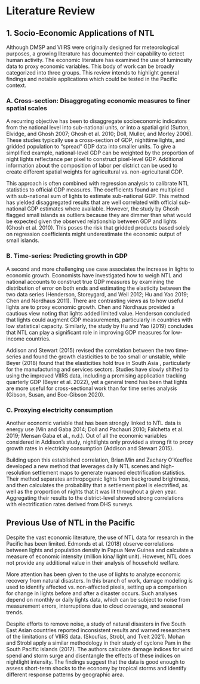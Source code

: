 # Literature Review

## 1. Socio-Economic Applications of NTL

Although DMSP and VIIRS were originally designed for meteorological purposes, a growing literature has documented their capability to detect human activity. The economic literature has examined the use of luminosity data to proxy economic variables. This body of work can be broadly categorized into three groups. This review intends to highlight general findings and notable applications which could be tested in the Pacific context.

### A. Cross-section: Disaggregating economic measures to finer spatial scales
A recurring objective has been to disaggregate socioeconomic indicators from the national level into sub-national units, or into a spatial grid (Sutton, Elvidge, and Ghosh 2007; Ghosh et al. 2010; Doll, Muller, and Morley 2006). These studies typically use a cross-section of GDP, nighttime lights, and gridded population to “spread” GDP data into smaller units. To give a simplified example, national-level GDP can be weighted by the proportion of night lights reflectance per pixel to construct pixel-level GDP. Additional information about the composition of labor per district can be used to create different spatial weights for agricultural vs. non-agricultural GDP.

This approach is often combined with regression analysis to calibrate NTL statistics to official GDP measures. The coefficients found are multiplied with sub-national sum of lights to estimate sub-national GDP. This method has yielded disaggregated results that are well correlated with official sub-national GDP estimates where available. However, the study by Ghosh flagged small islands as outliers because they are dimmer than what would be expected given the observed relationship between GDP and lights (Ghosh et al. 2010). This poses the risk that gridded products based solely on regression coefficients might underestimate the economic output of small islands.

### B.	Time-series: Predicting growth in GDP
A second and more challenging use case associates the increase in lights to economic growth. Economists have investigated how to weigh NTL and national accounts to construct true GDP measures by examining the distribution of error on both ends and estimating the elasticity between the two data series (Henderson, Storeygard, and Weil 2012; Hu and Yao 2019; Chen and Nordhaus 2011). There are contrasting views as to how useful lights are to proxy economic growth. Chen and Nordhaus provided a cautious view noting that lights added limited value. Henderson concluded that lights could augment GDP measurements, particularly in countries with low statistical capacity. Similarly, the study by Hu and Yao (2019) concludes that NTL can play a significant role in improving GDP measures for low-income countries.  

Addison and Stewart (2015) revised the correlation between the two time-series and found the growth elasticities to be too small or unstable, while Beyer (2018) found that the elasticities hold true in South Asia , particularly for the manufacturing and services sectors. Studies have slowly shifted to using the improved VIIRS data, including a promising application tracking quarterly GDP (Beyer et al. 2022), yet a general trend has been that lights are more useful for cross-sectional work than for time series analysis (Gibson, Susan, and Boe-Gibson 2020).

### C.	Proxying electricity consumption
Another economic variable that has been strongly linked to NTL data is energy use (Min and Gaba 2014; Doll and Pachauri 2010; Falchetta et al. 2019; Mensan Gaba et al., n.d.). Out of all the economic variables considered in Addison’s study, nightlights only provided a strong fit to proxy growth rates in electricity consumption (Addison and Stewart 2015).

Building upon this established correlation, Brian Min and Zachary O’Keeffee developed a new method that leverages daily NTL scenes and high-resolution settlement maps to generate nuanced electrification statistics. Their method separates anthropogenic lights from background brightness, and then calculates the probability that a settlement pixel is electrified, as well as the proportion of nights that it was lit throughout a given year. Aggregating their results to the district-level showed strong correlations with electrification rates derived from DHS surveys.

## Previous Use of NTL in the Pacific
Despite the vast economic literature, the use of NTL data for research in the Pacific has been limited. Edmonds et al. (2018) observe correlations between lights and population density in Papua New Guinea and calculate a measure of economic intensity (million kina/ light unit). However, NTL does not provide any additional value in their analysis of household welfare.

More attention has been given to the use of lights to analyze economic recovery from natural disasters. In this branch of work, damage modeling is used to identify affected vs. non-affected pixels, setting up a comparison for change in lights before and after a disaster occurs. Such analyses depend on monthly or daily lights data, which can be subject to noise from measurement errors, interruptions due to cloud coverage, and seasonal trends. 

Despite efforts to remove noise, a study of natural disasters in five South East Asian countries reported inconsistent results and warned researchers of the limitations of VIIRS data. (Skoufias, Strobl, and Tveit 2021).
Mohan and Strobl apply a similar methodology in their study of cyclone Pam in the South Pacific islands (2017). The authors calculate damage indices for wind spend and storm surge and disentangle the effects of these indices on nightlight intensity. The findings suggest that the data is good enough to assess short-term shocks to the economy by tropical storms and identify different response patterns by geographic area.